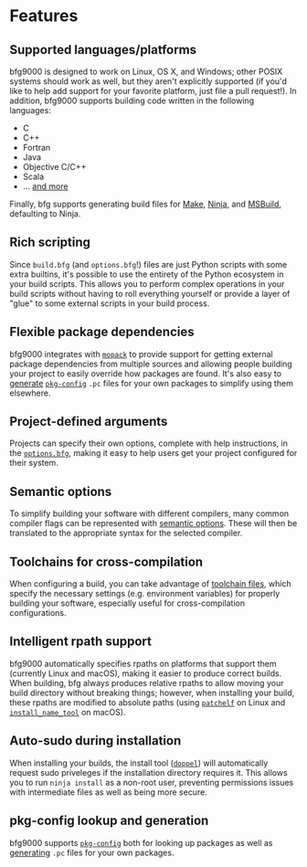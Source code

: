 # Features

## Supported languages/platforms

bfg9000 is designed to work on Linux, OS X, and Windows; other POSIX systems
should work as well, but they aren't explicitly supported (if you'd like to help
add support for your favorite platform, just file a pull request!). In addition,
bfg9000 supports building code written in the following languages:

* C
* C++
* Fortran
* Java
* Objective C/C++
* Scala
* ... [and more](../reference/languages.md)

Finally, bfg supports generating build files for [Make][make], [Ninja][ninja],
and [MSBuild][msbuild], defaulting to Ninja.

## Rich scripting

Since `build.bfg` (and `options.bfg`!) files are just Python scripts with some
extra builtins, it's possible to use the entirety of the Python ecosystem in
your build scripts. This allows you to perform complex operations in your build
scripts without having to roll everything yourself or provide a layer of "glue"
to some external scripts in your build process.

## Flexible package dependencies

bfg9000 integrates with [`mopack`][mopack] to provide support for getting
external package dependencies from multiple sources and allowing people building
your project to easily override how packages are found. It's also easy to
[generate](../reference/builtins.md#pkg_config) [`pkg-config`][pkg-config] `.pc`
files for your own packages to simplify using them elsewhere.

## Project-defined arguments

Projects can specify their own options, complete with help instructions, in the
[`options.bfg`](writing.md#options), making it easy to help users get your
project configured for their system.

## Semantic options

To simplify building your software with different compilers, many common
compiler flags can be represented with [semantic
options](../reference/builtins.md#semantic-options). These will then be
translated to the appropriate syntax for the selected compiler.

## Toolchains for cross-compilation

When configuring a build, you can take advantage of [toolchain
files](building.md#using-toolchain-files), which specify the necessary settings
(e.g. environment variables) for properly building your software, especially
useful for cross-compilation configurations.

## Intelligent rpath support

bfg9000 automatically specifies rpaths on platforms that support them
(currently Linux and macOS), making it easier to produce correct builds. When
building, bfg always produces relative rpaths to allow moving your build
directory without breaking things; however, when installing your build, these
rpaths are modified to absolute paths (using [`patchelf`][patchelf] on Linux and
[`install_name_tool`][install_name_tool] on macOS).

## Auto-sudo during installation

When installing your builds, the install tool ([`doppel`][doppel]) will
automatically request sudo priveleges if the installation directory requires it.
This allows you to run `ninja install` as a non-root user, preventing
permissions issues with intermediate files as well as being more secure.

## pkg-config lookup and generation

bfg9000 supports [`pkg-config`][pkg-config] both for looking up packages as well
as [generating](../reference/builtins.md#pkg_config) `.pc` files for your own
packages.

[ninja]: https://ninja-build.org/
[make]: https://www.gnu.org/software/make/
[msbuild]: https://learn.microsoft.com/en-us/visualstudio/msbuild/msbuild
[mopack]: https://jimporter.github.io/mopack/
[pkg-config]: https://www.freedesktop.org/wiki/Software/pkg-config/
[patchelf]: https://nixos.org/patchelf.html
[install_name_tool]: https://www.unix.com/man-page/osx/1/install_name_tool/
[doppel]: https://github.com/jimporter/doppel/
